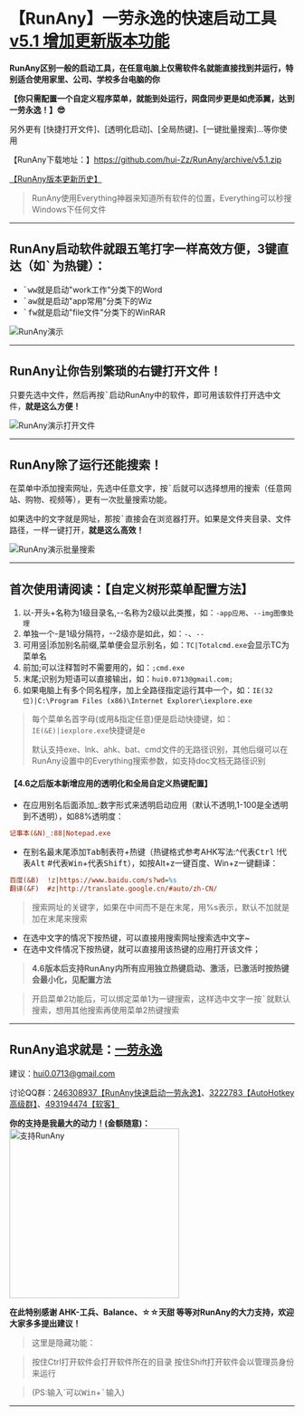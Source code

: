 # 【RunAny】一劳永逸的快速启动工具 [v5.1 增加更新版本功能](#)

**RunAny区别一般的启动工具，在任意电脑上仅需软件名就能直接找到并运行，特别适合使用家里、公司、学校多台电脑的你**

__【你只需配置一个自定义程序菜单，就能到处运行，网盘同步更是如虎添翼，达到一劳永逸！】😎__

另外更有  [快捷打开文件]、[透明化启动]、[全局热键]、[一键批量搜索]...等你使用

【RunAny下载地址：】https://github.com/hui-Zz/RunAny/archive/v5.1.zip

[【RunAny版本更新历史】](https://github.com/hui-Zz/RunAny/wiki/RunAny版本更新历史)

> RunAny使用Everything神器来知道所有软件的位置，Everything可以秒搜Windows下任何文件

---

## RunAny启动软件就跟五笔打字一样高效方便，3键直达（如<kbd>\`</kbd>为热键）：

- <kbd>\`</kbd><kbd>w</kbd><kbd>w</kbd>就是启动"work工作"分类下的Word
- <kbd>\`</kbd><kbd>a</kbd><kbd>w</kbd>就是启动"app常用"分类下的Wiz
- <kbd>\`</kbd><kbd>f</kbd><kbd>w</kbd>就是启动"file文件"分类下的WinRAR

<img src="https://raw.githubusercontent.com/hui-Zz/RunAny/master/help/RunAny%E6%BC%94%E7%A4%BA.gif" alt="RunAny演示" style="max-width:50%;">

---

## RunAny让你告别繁琐的右键打开文件！

只要先选中文件，然后再按<kbd>\`</kbd>启动RunAny中的软件，即可用该软件打开选中文件，**就是这么方便！**

<img src="https://raw.githubusercontent.com/hui-Zz/RunAny/master/help/RunAny%E6%BC%94%E7%A4%BA%E6%89%93%E5%BC%80%E6%96%87%E4%BB%B6.gif" alt="RunAny演示打开文件">

---

## RunAny除了运行还能搜索！

在菜单中添加搜索网址，先选中任意文字，按<kbd>\`</kbd>后就可以选择想用的搜索（任意网站、购物、视频等），更有一次批量搜索功能。

如果选中的文字就是网址，那按<kbd>\`</kbd>直接会在浏览器打开。如果是文件夹目录、文件路径，一样一键打开，**就是这么高效！**

<img src="https://raw.githubusercontent.com/hui-Zz/RunAny/master/help/RunAny%E6%BC%94%E7%A4%BA%E6%89%B9%E9%87%8F%E6%90%9C%E7%B4%A2.gif" alt="RunAny演示批量搜索">

---

## <a name="tree">首次使用请阅读：【自定义树形菜单配置方法】</a>

1. 以-开头+名称为1级目录名,--名称为2级以此类推，如：`-app应用`、`--img图像处理`
2. 单独一个-是1级分隔符，--2级亦是如此，如：`-`、`--`
3. 可用竖|添加别名前缀,菜单便会显示别名，如：`TC|Totalcmd.exe`会显示TC为菜单名
4. 前加;可以注释暂时不需要用的，如：`;cmd.exe`
5. 末尾;识别为短语可以直接输出，如：`hui0.0713@gmail.com;`
6. 如果电脑上有多个同名程序，加上全路径指定运行其中一个，如：`IE(32位)|C:\Program Files (x86)\Internet Explorer\iexplore.exe`
> 每个菜单名首字母(或用&指定任意)便是启动快捷键，如：`IE(&E)|iexplore.exe`快捷键是e
>
> 默认支持exe、lnk、ahk、bat、cmd文件的无路径识别，其他后缀可以在RunAny设置中的Everything搜索参数，如支持doc文档无路径识别

#### 【4.6之后版本新增应用的透明化和全局自定义热键配置】

- 在应用别名后面添加_:数字形式来透明启动应用（默认不透明,1-100是全透明到不透明），如88%透明度：
```ini
记事本(&N)_:88|Notepad.exe
```
- 在别名最末尾添加<kbd>Tab</kbd>制表符+热键（热键格式参考AHK写法:^代表<kbd>Ctrl</kbd> !代表<kbd>Alt</kbd> #代表<kbd>Win</kbd>+代表<kbd>Shift</kbd>），如按Alt+z一键百度、Win+z一键翻译：
```ini
百度(&B)	!z|https://www.baidu.com/s?wd=%s
翻译(&F)	#z|http://translate.google.cn/#auto/zh-CN/
```
> 搜索网址的关键字，如果在中间而不是在末尾，用%s表示，默认不加就是加在末尾来搜索

- 在选中文字的情况下按热键，可以直接用搜索网址搜索选中文字~
- 在选中文件情况下按热键，就可以直接用该热键的应用打开该文件；

> **4.6版本后支持RunAny内所有应用独立热键启动、激活，已激活时按热键会最小化，见配置方法**

> 开启菜单2功能后，可以绑定菜单1为一键搜索，这样选中文字一按<kbd>\`</kbd>就默认搜索，想用其他搜索再使用菜单2热键搜索

---
RunAny追求就是：<u>**一劳永逸**</u>
---

建议：hui0.0713@gmail.com

讨论QQ群：[246308937【RunAny快速启动一劳永逸】](https://jq.qq.com/?_wv=1027&k=445Ug7u)、[3222783【AutoHotkey高级群】](https://jq.qq.com/?_wv=1027&k=43uBHer)、[493194474【软客】](https://jq.qq.com/?_wv=1027&k=43trxF5)

**你的支持是我最大的动力！(金额随意)：**
<img src="https://raw.githubusercontent.com/hui-Zz/RunAny/master/支持RunAny.jpg" alt="支持RunAny" width="300" height="300">

**在此特别感谢 AHK-工兵、Balance、☆☆天甜 等等对RunAny的大力支持，欢迎大家多多提出建议！**

> 这里是隐藏功能：

> 按住Ctrl打开软件会打开软件所在的目录
> 按住Shift打开软件会以管理员身份来运行

> (PS:输入\`可以<kbd>Win</kbd>+<kbd>\`</kbd>输入)

---
